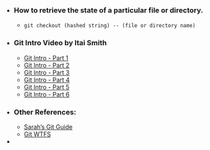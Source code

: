 - ### How to retrieve the state of a particular file or directory.
	- `git checkout (hashed string) -- (file or directory name)`
- ### Git Intro Video by Itai Smith
	- [Git Intro - Part 1](https://www.youtube.com/watch?v=yWBzCAY_5UI)
	- [Git Intro - Part 2](https://www.youtube.com/watch?v=CnMpARAOhFg)
	- [Git Intro - Part 3](https://www.youtube.com/watch?v=t0tzTcZESWk)
	- [Git Intro - Part 4](https://www.youtube.com/watch?v=ca1oCEMQGRQ)
	- [Git Intro - Part 5](https://www.youtube.com/watch?v=dZbj9gjjYv8)
	- [Git Intro - Part 6](https://www.youtube.com/watch?v=r0oHi0vXhLE)
- ### Other References:
	- [Sarah’s Git Guide](https://sp19.datastructur.es/materials/guides/using-git)
	- [Git WTFS](https://sp19.datastructur.es/materials/guides/git-wtfs)
-